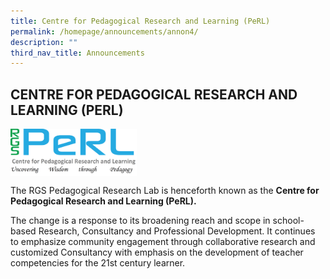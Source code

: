 ```yaml
---
title: Centre for Pedagogical Research and Learning (PeRL)
permalink: /homepage/announcements/annon4/
description: ""
third_nav_title: Announcements
---
```

## CENTRE FOR PEDAGOGICAL RESEARCH AND LEARNING (PERL)

<img src="/images/new_logo_on_white_bkground.png" align=left style="width:40%">
<br clear=left>

The RGS Pedagogical Research Lab is henceforth known as the **Centre for Pedagogical Research and Learning (PeRL).**

The change is a response to its broadening reach and scope in school-based Research, Consultancy and Professional Development. It continues to emphasize community engagement through collaborative research and customized Consultancy with emphasis on the development of teacher competencies for the 21st century learner.